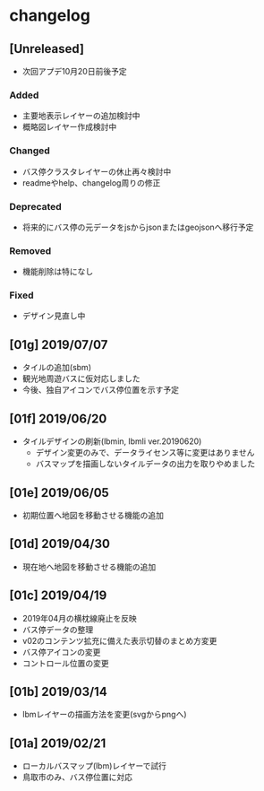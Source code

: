 # changelog

<!-- ## [ver. number] yyyy/mm/dd
### Added
- 新機能
### Changed
- 既存機能の変更
### Deprecated
- 将来的に削除される機能
### Removed
- 削除された機能
### Fixed
- 不具合修正 -->


## [Unreleased]
- 次回アプデ10月20日前後予定
### Added
- 主要地表示レイヤーの追加検討中
- 概略図レイヤー作成検討中
### Changed
- バス停クラスタレイヤーの休止再々検討中
- readmeやhelp、changelog周りの修正
### Deprecated
- 将来的にバス停の元データをjsからjsonまたはgeojsonへ移行予定
### Removed
- 機能削除は特になし
### Fixed
- デザイン見直し中

## [01g] 2019/07/07
- タイルの追加(sbm)
- 観光地周遊バスに仮対応しました
- 今後、独自アイコンでバス停位置を示す予定

## [01f] 2019/06/20
- タイルデザインの刷新(lbmin, lbmli ver.20190620)
    - デザイン変更のみで、データライセンス等に変更はありません
    - バスマップを描画しないタイルデータの出力を取りやめました
## [01e] 2019/06/05
- 初期位置へ地図を移動させる機能の追加

## [01d] 2019/04/30
- 現在地へ地図を移動させる機能の追加

## [01c] 2019/04/19
- 2019年04月の横枕線廃止を反映
- バス停データの整理
- v02のコンテンツ拡充に備えた表示切替のまとめ方変更
- バス停アイコンの変更
- コントロール位置の変更

## [01b] 2019/03/14
- lbmレイヤーの描画方法を変更(svgからpngへ)

## [01a] 2019/02/21
- ローカルバスマップ(lbm)レイヤーで試行
- 鳥取市のみ、バス停位置に対応




